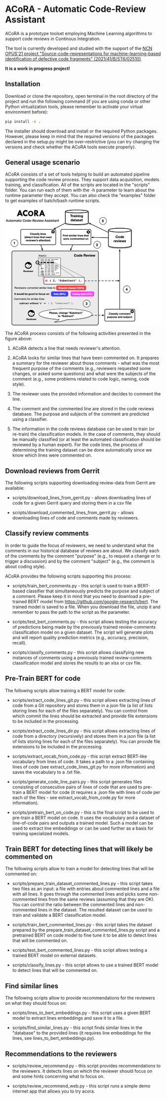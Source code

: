 # ACoRA - Automatic Code-Review Assistant

ACoRA is a prototype toolset employing Machine Learning algorithms to support code reviews in Continous Integration. 

The tool is currently developed and studied with the support of the [NCN OPUS'21 project "Source-code-representations for machine-learning-based identification of defective code fragments" (2021/41/B/ST6/02510)](https://ml4code.cs.put.poznan.pl/ml4code/).

**It is a work in progress project!**

## Installation

Download or clone the repository, open terminal in the root directory of the project and run the following command (if you are using conda or other Python virtualization tools, please remember to activate your virtual environment before):

```bash
pip install -e .
```

The installer should download and install or the required Python packages. However, please keep in mind that the required versions of the packages declared in the setup.py might be over-restrictive (you can try changing the versions and check whether the ACoRA tools execute properly).

## General usage scenario

ACoRA consists of a set of tools helping to build an automated pipeline supporting the code review process. They support data acquisition, models training, and classification. All of the scripts are located in the "scripts" folder. You can run each of them with the -h parameter to learn about the runtime parameter they accept. You can also check the "examples" folder to get examples of batch/bash runtime scripts.

![ACoRA process](./acora.png)

The ACoRA process consists of the following activities presented in the figure above:

1. ACoRA detects a line that needs reviewer's attention.

2. ACoRA looks for similar lines that have been commented on. It prepares a summary for the reviewer about those comments - what was the most frequent purpose of the comments (e.g., reviewers requested some changes, or asked some questions) and what were the subjects of the comment (e.g., some problems related to code logic, naming, code style).

3. The reviewer uses the provided information and decides to comment the line.

4. The comment and the commented line are stored in the code reviews database. The purpose and subjects of the comment are predicted using a classifier.

5. The information in the code reviews database can be used to train (or re-train) the classification models. In the case of comments, they should be manually classified (or at least the automated classification should be reviewed by a human expert). For the code lines, the process of determining the training dataset can be done automatically since we know which lines were commented on.

## Download reviews from Gerrit

The following scripts supporting downloading review-data from Gerrit are available:

* scripts/download_lines_from_gerrit.py - allows downloading lines of code for a given Gerrit query and storing them in a csv file

* scripts/download_commented_lines_from_gerrit.py - allows downloading lines of code and comments made by reviewers.

## Classify review comments

In order to guide the focus of reviewers, we need to understand what the comments in our historical database of reviews are about. We classify each of the comments by the comment "purpose" (e.g., to request a change or to trigger a discussion) and by the comment "subject" (e.g., the comment is about coding style).

ACoRA provides the following scripts supporting this process:

* scripts/train_bert_comments.py - this script is used to train a BERT-based classifier that simultaneously predicts the purpose and subject of a comment. Please keep it in mind that you need to download a pre-trained BERT model from https://github.com/google-research/bert. The trained model is saved to a file. When you download the file, unzip it and remember to pass the path to the script as the parameter.

* scripts/test_bert_comments.py - this script allows testing the accuracy of predictions being made by the previously trained review-comments classification model on a given dataset. The script will generate plots and will report quality prediction metrics (e.g., accuracy, precision, recall).

* scripts/classify_comments.py - this script allows classifying new instances of comments using a previously trained review-comments classification model and stores the results to an xlsx or csv file.

## Pre-Train BERT for code

The following scripts allow training a BERT model for code:

* scripts/extract_code_lines_git.py - this script allows extracting lines of code from a Git repository and stores them in a json file (a list of lists storing lines for each of the files separately). You can control from which commit the lines should be extracted and provide file extensions to be included in the processing.

* scripts/extract_code_lines_dir.py - this script allows extracting lines of code from a directory (recursively) and stores them in a json file (a list of lists storing lines for each of the files separately). You can provide file extensions to be included in the processing.

* scripts/extract_vocab_from_code.py - this script extract BERT-like vocabulary from lines of code. It takes a path to a .json file containing lines of code (see extract_code_lines_git.py for more information) and saves the vocabulary to a .txt file.

* scripts/generate_code_line_pairs.py - this script generates files consisting of consecutive pairs of lines of code that are used to pre-train a BERT model for code (it requires a .json file with lines of code per each of the files - see extract_vocab_from_code.py for more information).  

* scripts/pretrain_bert_on_code.py - this is the final script to be used to pre-train a BERT model on code. It uses the vocabulary and a dataset of line-of-code pairs and outputs a trained model. Such a model can be used to extract line embeddings or can be used further as a basis for training specialized models.

## Train BERT for detecting lines that will likely be commented on

The following scripts allow to train a model for detecting lines that will be commented on:

* scripts/prepare_train_dataset_commented_lines.py - this script takes two files as an input: a file with entries about commented lines and a file with all lines. It goes through the commented lines and picks some non-commented lines from the same reviews (assuming that they are OK). You can control the ratio between the commented lines and non-commented lines in the dataset. The resulted dataset can be used to train and validate a BERT classification model.

* scripts/train_bert_commented_lines.py - this script takes the dataset prepared by the prepare_train_dataset_commented_lines.py script and a pretrained BERT on code model to fine tune it to be able to detect lines that will be commented on.

* scripts/test_bert_commented_lines.py - this script allows testing a trained BERT model on external datasets.

* scripts/classify_lines.py - this script allows to use a trained BERT model to detect lines that will be commented on.

## Find similar lines

The following scripts allow to provide recommendations for the reviewers on what they should focus on:

* scripts/lines_to_bert_embeddings.py - this script uses a given BERT model to extract lines embeddings and save it to a file.

* scripts/find_similar_lines.py - this script finds similar lines in the "database" to the provided lines (it requires line embeddings for the lines, see lines_to_bert_embeddings.py).

## Recommendations to the reviewers

* scripts/review_recommend.py - this script provides recommendations to the reviewers. It detects lines on which the reviewer should focus on and some hints concerning what to focus on.

* scripts/review_recommend_web.py - this script runs a simple demo internet app that allows you to try acora.
